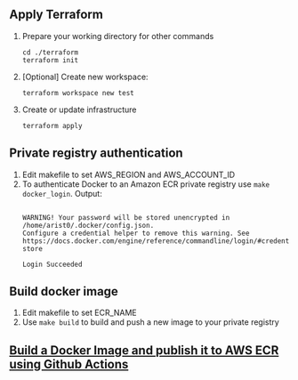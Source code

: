 ## Apply Terraform
1. Prepare your working directory for other commands
    ```shell
    cd ./terraform
    terraform init
    ```
2. [Optional] Create new workspace:
     
   ```shell
   terraform workspace new test
   ```
3. Create or update infrastructure
   ```shell
   terraform apply
   ```

## Private registry authentication
1. Edit makefile to set AWS_REGION and AWS_ACCOUNT_ID
2. To authenticate Docker to an Amazon ECR private registry use `make docker_login`. 
    Output:
    ```shell
    
    WARNING! Your password will be stored unencrypted in /home/arist0/.docker/config.json.
    Configure a credential helper to remove this warning. See
    https://docs.docker.com/engine/reference/commandline/login/#credentials-store
    
    Login Succeeded
    ```

## Build docker image
1. Edit makefile to set ECR_NAME
2. Use `make build` to build and push a new image to your private registry 

## [Build a Docker Image and publish it to AWS ECR using Github Actions](https://aws.plainenglish.io/build-a-docker-image-and-publish-it-to-aws-ecr-using-github-actions-f20accd774c3)
